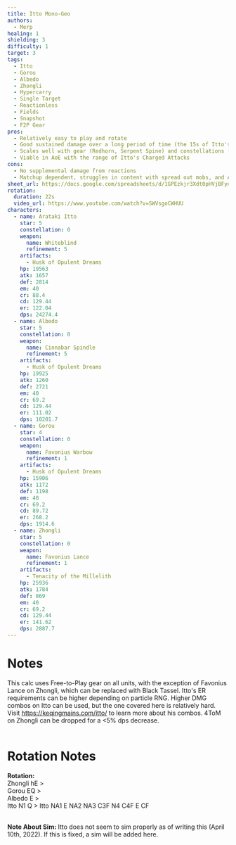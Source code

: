 ```yaml
---
title: Itto Mono-Geo
authors:
  - Merp
healing: 1
shielding: 3
difficulty: 1
target: 3
tags:
  - Itto
  - Gorou
  - Albedo
  - Zhongli
  - Hypercarry
  - Single Target
  - Reactionless
  - Fields
  - Snapshot
  - F2P Gear
pros:
  - Relatively easy to play and rotate
  - Good sustained damage over a long period of time (the 15s of Itto's burst)
  - Scales well with gear (Redhorn, Serpent Spine) and constellations (Gorou C6, Itto C2/4/6)
  - Viable in AoE with the range of Itto's Charged Attacks
cons:
  - No supplemental damage from reactions
  - Matchup dependent, struggles in content with spread out mobs, and Abyss elemental shield
sheet_url: https://docs.google.com/spreadsheets/d/1GPEzkjr3Xdt0pHVjBFyo_VV3uMkMZg6f042Quv26yAw/edit?usp=sharing
rotation:
  duration: 22s
  video_url: https://www.youtube.com/watch?v=SWVsgoCWHUU
characters:
  - name: Arataki Itto
    star: 5
    constellation: 0
    weapon:
      name: Whiteblind
      refinement: 5
    artifacts:
      - Husk of Opulent Dreams
    hp: 19563
    atk: 1657
    def: 2814
    em: 40
    cr: 88.4
    cd: 129.44
    er: 122.04
    dps: 24274.4
  - name: Albedo
    star: 5
    constellation: 0
    weapon:
      name: Cinnabar Spindle
      refinement: 5
    artifacts:
      - Husk of Opulent Dreams
    hp: 19925
    atk: 1260
    def: 2721
    em: 40
    cr: 69.2
    cd: 129.44
    er: 111.02
    dps: 10201.7
  - name: Gorou
    star: 4
    constellation: 0
    weapon:
      name: Favonius Warbow
      refinement: 1
    artifacts:
      - Husk of Opulent Dreams
    hp: 15906
    atk: 1172
    def: 1198
    em: 40
    cr: 69.2
    cd: 89.72
    er: 268.2
    dps: 1914.6
  - name: Zhongli
    star: 5
    constellation: 0
    weapon:
      name: Favonius Lance
      refinement: 1
    artifacts:
      - Tenacity of the Millelith
    hp: 25936
    atk: 1784
    def: 869
    em: 40
    cr: 69.2
    cd: 129.44
    er: 141.62
    dps: 2887.7
---
```


# **Notes**

This calc uses Free-to-Play gear on all units, with the exception of Favonius Lance on Zhongli, which can be replaced with Black Tassel. Itto's ER requirements can be higher depending on particle RNG. Higher DMG combos on Itto can be used, but the one covered here is relatively hard. Visit https://keqingmains.com/itto/ to learn more about his combos. 4ToM on Zhongli can be dropped for a <5% dps decrease.
<br></br>

# **Rotation Notes**

**Rotation:**  
Zhongli hE >  
Gorou EQ >  
Albedo E >  
Itto N1 Q  >
Itto NA1 E NA2 NA3 C3F N4 C4F E CF
<br></br>

**Note About Sim:** Itto does not seem to sim properly as of writing this (April 10th, 2022). If this is fixed, a sim will be added here.
